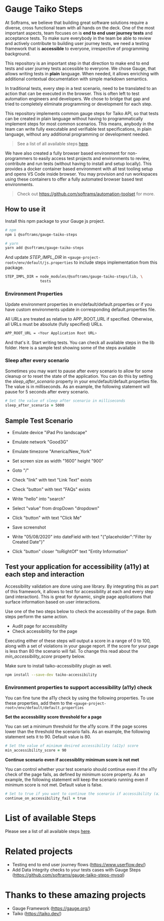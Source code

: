 # Gauge Taiko Steps

At Softrams, we believe that building great software solutions require a diverse, cross functional team with all hands on the deck.
One of the most important aspects, team focuses on is **end to end user journey tests** and acceptance tests.
To make sure everybody in the team be able to review and actively contribute to building user journey tests,
we need a testing framework that is **accessible** to everyone, irrespective of programming background.

This repository is an important step in that direction to make end to end tests and user journey tests accessible to everyone.
We chose Gauge, that allows writing tests in **plain** language. When needed, it allows enriching with additional contextual
documentation with simple markdown semantics.

In traditional tests, every step in a test scenario, need to be translated to an action that can be executed in the browser. This is often left to test automation engineers and developers. We chose to bridge that gap and tried to completely eliminate programming or development for each step.

This repository implements common gauge steps for Taiko API, so that tests can be created in plain language without
having to programmatically implement steps for most common scenarios. This means, anybody in the team can write
fully executable and verifiable test specifications, in plain language, without any additional programming or development needed.

> See a list of all available steps [here](./AvailableSteps.md).

We have also created a fully browser based environment for non-programmers to easily access test projects and environments to review,
contribute and run tests (without having to install and setup locally). This provides a docker container based environment with all test
tooling setup and opens VS Code inside browser. You may provision and run workspaces using these containers to offer a fully automated
browser based test environments.

> Check out https://github.com/softrams/automation-toolset for more.

## How to use it

Install this npm package to your Gauge js project.

```bash
# npm
npm i @softrams/gauge-taiko-steps

# yarn
yarn add @softrams/gauge-taiko-steps
```

And update _STEP_IMPL_DIR_ in `<gauge-project-root>/env/default/js.properties` to include
steps implementation from this package.

```bash
STEP_IMPL_DIR = node_modules/@softrams/gauge-taiko-steps/lib, \
                tests
```

### Environment Properties

Update environment properties in env/default/default.properties or if you have custom environments update in corresponding default.properties file.

All URLs are treated as relative to APP_ROOT_URL if specified. Otherwise, all URLs must be absolute (fully specified) URLs.

```bash
APP_ROOT_URL = <Your Application Root URL>
```

And that's it. Start writing tests. You can check all available steps in the lib folder.
Here is a sample test showing some of the steps available

### Sleep after every scenario

Sometimes you may want to pause after every scenario to allow for some cleanup or to reset the state of the application.
You can do this by setting the _sleep_after_scenario_ property in your env/default/default.properties file.
The value is in milliseconds. As an example, the following statement will pause for 5 seconds after every scenario.

```zsh
# Set the value of sleep after scenario in milliseconds
sleep_after_scenario = 5000
```

## Sample Test Scenario

- Emulate device "iPad Pro landscape"
- Emulate network "Good3G"
- Emulate timezone "America/New_York"
- Set screen size as width "1600" height "900"

- Goto "/"

- Check "link" with text "Link Text" exists
- Check "button" with text "FAQs" exists

- Write "hello" into "search"

- Select "value" from dropDown "dropdown"

- Click "button" with text "Click Me"
- Save screenshot

- Write "05/08/2020" into dateField with text "{\"placeholder\":\"Filter by Created Date\"}"
- Click "button" closer "toRightOf" text "Entity Information"

## Test your application for accessibility (a11y) at each step and interaction

Accessibility validation are done using axe library. By integrating this as part of this framework, it allows
to test for accessibility at each and every step (and interaction). This is great for dynamic, single page applications
that surface information based on user interactions.

Use one of the two steps below to check the accessbility of the page. Both steps perform the same action.

- Audit page for accessibility
- Check accessibility for the page

Executing either of these steps will output a score in a range of 0 to 100, along with a set of violations in your gauge report.
If the score for your page is less than 80 the scenario will fail. To change this read about the _min_accessibility_score_ property below.

Make sure to install taiko-accessibility plugin as well.

```bash
npm install --save-dev taiko-accessibility
```

### Environment properties to support accessibility (a11y) check

You can fine tune the a11y check by using the following properties. To use these properties, add them to the `<gauge-project-root>/env/default/default.properties`

**Set the accessbility score threshold for a page**

You can set a minimum threshold for the a11y score. If the page scores lower than the threshold the scenario fails. As an example, the following statement sets it to 90. Default value is 80.

```zsh
# Set the value of minimum desired accessibility (a11y) score
min_accessibility_score = 90
```

**Continue scenario even if accessiblity minimum score is not met**

You can control whether your test scenario should continue even if the a11y check of the page fails, as defined by minimum score property. As an example, the following statement will keep the scenario running even if minimum score is not met. Default value is false.

```zsh
# Set to true if you want to continue the scenario if accessibility (a11y) check fails
continue_on_accessibility_fail = true
```

# List of available Steps

Please see a list of all available steps [here](./AvailableSteps.md).

# Related projects

- Testing end to end user journey flows (https://www.userflow.dev/)
- Add Data Integrity checks to your tests cases with Gauge Steps (https://github.com/softrams/gauge-taiko-steps-mysql)

# Thanks to these amazing projects

- Gauge Framework (https://gauge.org/)
- Taiko (https://taiko.dev/)
